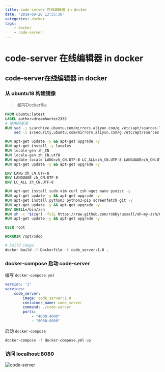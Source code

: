 ```yaml
---
title: code-server 在线编辑器 in docker
date: '2019-09-28 13:55:36'
categories: docker
tags:
    - docker
    - code-server
---
```


# code-server 在线编辑器 in docker

## code-server在线编辑器 in docker

### 从 ubuntu18 构建镜像

> 编写Dockerfile

```Dockerfile
FROM ubuntu:latest
LABEL author=dreamhunter2333
# 使用阿里源
RUN sed -i s/archive.ubuntu.com/mirrors.aliyun.com/g /etc/apt/sources.list && \
    sed -i s/security.ubuntu.com/mirrors.aliyun.com/g /etc/apt/sources.list

RUN apt-get update -y && apt-get upgrade -y
RUN apt-get install -y locales
RUN locale-gen zh_CN
RUN locale-gen zh_CN.utf8
RUN update-locale LANG=zh_CN.UTF-8 LC_ALL=zh_CN.UTF-8 LANGUAGE=zh_CN.UTF-8
RUN apt-get update -y && apt-get upgrade -y

ENV LANG zh_CN.UTF-8
ENV LANGUAGE zh_CN.UTF-8
ENV LC_ALL zh_CN.UTF-8

RUN apt-get install sudo vim curl zsh wget nano psmisc -y
RUN apt-get update -y && apt-get upgrade -y
RUN apt-get install python3 python3-pip screenfetch git -y
RUN apt-get update -y && apt-get upgrade -y
ENV SHELL=/bin/zsh
RUN sh -c "$(curl -fsSL https://raw.github.com/robbyrussell/oh-my-zsh/master/tools/install.sh)" -y
RUN apt-get update -y && apt-get upgrade -y

USER root

WORKDIR /opt/odoo
```

```bash
# build image
docker build -f Dockerfile -t code_server:1.0 .
```

### docker-compose 启动 code-server

编写 `docker-compose.yml`

```yaml
version: '2'
services:
    code_server:
        image: code_server:1.0
        container_name: code_server
        command: ./code-server
        ports:
            - "4000:4000"
            - "8080:8080"
```

启动 `docker-compose`

```bash
docker-compose -f docker-compose.yml up
```

### 访问 localhost:8080

![code-server](/imgs/code-server/code_server.jpg)

